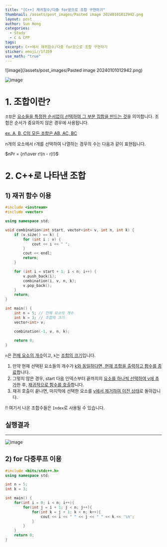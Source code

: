 ```yaml
---
title: "[C++] 재귀함수/다중 for문으로 조합 구현하기"
thumbnail: /assets/post_images/Pasted image 20240101012942.png
layout: post
author: Sun Hong
categories:
  - Study
  - C & CPP
tags: 
excerpt: C++에서 재귀함수/다중 for문으로 조합 구현하기
sticker: emoji//1f359
use_math: "true"
---
```

![image](/assets/post_images/Pasted image 20240101012942.png)










![image](https://github.com/radic2682/radic2682.github.io/assets/11177959/ff9eab70-28dc-45a3-8e9c-c657a3b8b23f)

# 1. 조합이란?

`조합`은 <u>요소들을 특정한 순서없이 선택하여 그 부분 집합을 만드는 것</u>을 의미합니다. 조합은 순서가 중요하지 않은 경우에 사용됩니다.

<u>ex. A, B, C의 모든 조합은 AB, AC, BC</u>

n개의 요소에서 r개를 선택하여 나열하는 경우의 수는 다음과 같이 표현됩니다.

$nPr = {n!\over r!(n - r)!}$

# 2. C++로 나타낸 조합

## 1) 재귀 함수 이용

```cpp
#include <iostream>
#include <vector>

using namespace std;

void combination(int start, vector<int> v, int n, int k) {
    if (v.size() == k) {
        for (int i : v) {
            cout << i << " ";
        }
        cout << endl;
        return;
    }

    for (int i = start + 1; i < n; i++) {
        v.push_back(i);
        combination(i, v, n, k);
        v.pop_back();
    }
    return;
}

int main() {
    int n = 5; // 전체 요소의 개수
    int k = 3; // 조합의 크기
    vector<int> v;
    
    combination(-1, v, n, k);

    return 0;
}
```

`n`은 <u>전체 요소의 개수</u>이고, `k`는 <u>조합의 크기</u>입니다.

1. 만약 현재 선택된 요소들의 개수가 <u>k와 동일하다면, 현재 조합을 출력하고 함수를 종료</u>합니다.
2. 그렇지 않은 경우, start 다음 인덱스부터 끝까지의 <u>요소를 하나씩 선택하여 v에 추가</u>한 후, <u>재귀적으로 함수를 호출</u>합니다.
3. 재귀 호출이 끝나면, 마지막에 선택한 요소를 <u>v에서 제거하여 이전 상태</u>로 돌아갑니다.

!! 여기서 나온 조합수들은 `Index`로 사용될 수 있습니다.

## 실행결과
---

![image](https://github.com/radic2682/radic2682.github.io/assets/11177959/42011fba-72ba-4551-88d4-267c415fe1c6)

## 2) for 다중루프 이용

```cpp
#include <bits/stdc++.h>
using namespace std;

int n = 5;
int k = 3;

int main() {
    for(int i = 0; i < n; i++){
        for(int j = i + 1; j < n; j++){
            for(int k = j + 1; k < n; k++){
                cout << i << " " << j << " " << k << '\n';
            }
        }
    }
    return 0;
}
```



